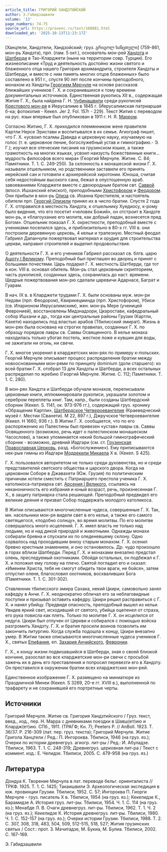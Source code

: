 ```yaml
---
article_title: ГРИГОРИЙ ХАНДЗТИЙСКИЙ
author: Э.Габидзашвили
volume: '13'
page_numbers: 74-75
source_url: https://pravenc.ru/text/168081.html
downloaded_at: '2025-10-13T11:23:17Z'
---
```


[Ханцтели, Хандзтели, Хандзойский; груз. გრიგოლ ხანცთელი] (759-861, мон-рь Хандзта), прп. (пам. 5 окт.), основатель мон-рей [Хандзта](https://pravenc.ru/text/Хандзта.html) и [Шатберди](https://pravenc.ru/text/Шатберди.html) в Тао-Кларджети (ныне на территории совр. Турции). Его жизнеописание «Труд и деятельность достойно жизни святого и блаженного отца нашего Григория архимандрита, строителя Хандзты и Шатберди, и вместе с ним память многих отцов блаженных» было составлено в 951 г., спустя 90 лет после кончины преподобного, монахом из Хандзты [Георгием Мерчуле](<https://pravenc.ru/text/Георгий Мерчуле.html>) на основе рассказов ближайших учеников Г. Х. и сохранившихся к тому времени документальных источников. Единственная рукопись XII в., содержащая Житие Г. Х., была найдена Г. Н. [Чубинашвили](https://pravenc.ru/text/Чубинашвили.html) среди рукописей [Крестового мон-ря](<https://pravenc.ru/text/Крестового мон-ря.html>) в Иерусалиме в 1845 г. (Иерусалимская патриаршая б-ка; фотокопия - Кекел. Jer 2. Fol. 157r - 229). Текст Жития с переводом на рус. язык впервые был опубликован в 1911 г. Н. Я. [Марром](https://pravenc.ru/text/Марром.html).

Согласно Житию, Г. Х. приходился племянником жене правителя Картли Нерсе Эристави и воспитывался в их семье. Агиограф пишет, что Г. Х. «усвоил псалмы Давида и церковную науку, изучаемую на голос (т. е. церковное пение, богослужебный устав и гимнографию.- Э. Г.); изучил все отеческие писания на грузинском языке, а также грамотность на многих языках, усвоил наизусть божественные книги... мудрость философов всего мира» (Георгий Мерчуле. Житие. С. 84; Памятники. Т. 1. С. 249-250). За склонность к монашеской жизни Г. Х. называли отшельником, но родственники заставили его принять иерейский сан и готовили к архиерейской хиротонии. Юноша, считая себя недостойным высокого сана, бежал в опустошенную араб. завоеваниями Кларджети вместе с двоюродным братом свт. [Саввой](https://pravenc.ru/text/Саввой.html) (впосл. Ишханский епископ), преподобными [Христофором](https://pravenc.ru/text/Христофором.html) и [Феодором](https://pravenc.ru/text/Феодором.html). Они прибыли в мон-рь [Опиза](https://pravenc.ru/text/Опиза.html) св. Иоанна Крестителя, и настоятель обители прп. [Георгий Опизели](<https://pravenc.ru/text/Георгий Опизели.html>) принял их в число братии. Спустя 2 года Г. Х. отправился в местность Хандзта, к отшельнику Хуедиосу, к-рому было видение, что его посетит «человек Божий», он отстроит в Хандзте мон-рь, и «благоухание его молитв, как добрый ладан, вознесется пред Богом». Отшельник показал Г. Х. окрестности, преподобный вместе с учениками поселился здесь, и приблизительно в 80-х гг. VIII в. они построили деревянную церковь, 4 кельи и трапезную. Местный феодал Габриел Дапанчули пожертвовал материал и орудия для строительства церкви, направил строителей и выделил продовольствие.

О деятельности Г. Х. и его учеников Габриел рассказал св. блгв. царю [Ашоту I Великому](<https://pravenc.ru/text/Ашоту I Великому.html>). Преподобный был приглашен во дворец и принят с большими почестями. Царь подарил Г. Х. местность Шатберди, где тот в кон. VIII в. основал обитель. Мон-рь стал церковным скрипторием, часть рукописей, созданных здесь, сохранилась до наст. времени. Щедрые пожертвования мон-рю сделали царевичи Адарнасе, Баграт и Гуарам.

В нач. IX в. в Кларджети трудами Г. Х. были основаны муж. мон-ри Недзви (прп. Феодором), Квирикецминда (прп. Христофором), Убиси (св. Иларионом Иерусалимским), жен. мон-рь Мере (ученицей Февронией), восстановлены Мидзнадзори, Цкаростави, кафедральный собор Ишхани и др., тогда как центральные районы Грузии (Картли, Кахети) находились под властью арабов (Тбилисский эмират). Жизнь в мон-рях была основана на строгих правилах, созданных Г. Х. по образцу порядков лавры св. Саввы Освященного. В келье монаха находилась только убогая постель, жесткое ложе и кувшин для воды, не зажигали ни огонь, ни свечи.

Г. Х. многое укоренил в кларджетских мон-рях по примеру к-польских. Георгий Мерчуле описывает процесс распределения братии между новооснованными мон-рями по принципу dominium (доли старшего): из всей братии Г. Х. отобрал 13 для Хандзты и Шатберди, а всех остальных распределил по жребию (Георгий Мерчуле. Житие. С. 112; Памятники. Т. 1. С. 280).

В мон-рях Хандзта и Шатберди обучали монахов, переписывали церковные книги, иллюминировали рукописи, украшали золотом и серебром переплеты книг. Там, напр., были созданы Шатбердский сборник (Кекел. S. 1141, ок. 973-976 гг.), содержащий груз. хронику «Обращение Картли», [Шатбердское Четвероевангелие](<https://pravenc.ru/text/Шатбердское Четвероевангелие.html>) (Краеведческий музей г. Местии (Сванети). М 22, 897 г.), Джручское Четвероевангелие (Кекел. Н 1660, 936 г.). В Житии Г. Х. сообщается, что по его распоряжению из Палестины был привезен «устав» лавры св. Саввы Освященного (возможно, речь идет о палестинском монашеском Часослове), а также упоминается некий большой гимнографический сборник - возможно, древний Иадгари (см. ст. [Грузинская Православная Церковь](<https://pravenc.ru/text/Грузинская Православная Церковь.html>), разд. «Богослужение»). Ему приписываются нек-рые гимны из Иадгари [Модрекили Микаела](<https://pravenc.ru/text/Модрекили Микаела.html>) X в. (Кекел. S 425).

Г. Х. пользовался авторитетом не только среди духовенства, но и среди представителей светского общества и царского двора. Когда на церковном Соборе в Джавахети (Юж. Грузия) по политическим причинам хотели сместить с Патриаршего престола ученика Г. Х. католикоса-патриарха свт. [Арсения I Великого](<https://pravenc.ru/text/Арсения I Великого.html>), ссылаясь на неканоничность его избрания и юный возраст, речь, произнесенная Г. Х., в защиту патриарха стала решающей. Преподобный предвидел его великие деяния и призвал Собор поддержать молодого католикоса.

В Житии описываются многочисленные чудеса, совершенные Г. Х. Так, мн. насельники мон-ря видели свет в его келье, а также его самого светящегося, «подобно солнцу», во время молитвы. По его молитве совершалось много исцелений. Г. Х. имел власть не только над людьми, но и над дикой природой и животными. Однажды монахи собирали бревна и спускали их по оледеневшему склону. Одно сорвалось над проходившим внизу старым монахом. Г. Х. осенил бревно крестным знамением, и оно остановилось. Др. чудо произошло в горах вблизи Шатберди. Перед Г. Х. и монахами внезапно предстал олень, преследуемый охотниками. Обойдя остальных, он подбежал к Г. Х. и положил ему голову на плечо. Святой погладил его и сказал: «Именем Христа, тебя не смогут обидеть твои враги, не бойся», затем отпустил оленя, благословил охотников, восхваливших Бога (Памятники. Т. 1. С. 301-302).

Ставленник тбилисского эмира Сахака, некий Цкири, самовольно занял кафедру в Анчи. Г. Х. неоднократно обличал его за неблаговидные поступки и призывал оставить кафедру. Цкири решил расправиться с Г. Х. и нанял убийцу. Предвидя опасность, преподобный вышел из кельи. Увидев яркий свет, исходивший от святого, убийца оцепенел от страха, его рука повисла как плеть. Только по молитве Г. Х. он исцелился от недуга. Цкири был отлучен от Церкви и собирался с помощью войска разгромить Хандзту. Г. Х. и братия просили воинов позволить им закончить литургию. Когда служба подошла к концу, Цкири внезапно умер. В Житии также описываются многочисленные чудеса учеников Г. Х., святых [Епифания](https://pravenc.ru/text/Епифаний.html), еп. [Захария Анчийского](<https://pravenc.ru/text/Захария Анчийского.html>), [Февронии](https://pravenc.ru/text/Февронии.html).

Г. Х., к концу жизни подвизавшийся в Шатберди, зная о своей близкой кончине, разослал во все кларджетские мон-ри свечи с просьбой зажечь их в день его преставления и попросил перевезти его в Хандзту. Он преставился в окружении братии всех кларджетских мон-рей.

Единственное изображение Г. Х. размещено на миниатюре из Праздничной Минеи (Кекел. S 3269, 20-е гг. XVIII в.), выполненной по трафарету и не сохранившей его портретные черты.

## Источники

Григорий Мерчуле. Житие св. Григория Хандзтийского / Груз. текст, введ., изд., пер. Н. Марра с дневниками поездки в Шавш(ет)ию и Клардж(ет)ию. СПб., 1911. (ТРАГФ; Кн. 7); Peeters P. // AnBoll. 1923. Т. 36/37. Р. 216-309 (лат. пер. груз. текста); Григорий Мерчуле. Житие Григола Ханцтели / Ред.: П. Ингороква. Тбилиси, 1946 (на груз. яз.); Очерки по истории древнегруз. агиогр. лит-ры / Ред.: И. Абуладзе. Тбилиси, 1963. Т. 1. С. 248-319; Древнегруз. церковная лит-ра / Текст с коммент. изд.: Е. Челидзе. Тбилиси, 2005. С. 479-958 (на груз. яз.)

## Литература

Дондуа К. Творение Мерчула в лат. переводе бельг. ориенталиста // ТРКФ. 1925. Т. 1. С. 1425; Такаишвили Э. Археологическая экспедиция в юж. провинции Грузии. Тбилиси, 1952. С. 57; Ингороква П. Гиорги Мерчуле - груз. писатель X в. Тбилиси, 1954 
(на груз. яз.); Кекелидзе К., Барамидзе А. История груз. лит-ры. Тбилиси, 1954. Ч. 1. С. 114 (на груз. яз.); Менабде Л. В. Очаги древнегруз. лит-ры. Тбилиси, 1962. Т. 1. Ч. 2 (на груз. яз.); Кекелидзе К. История древнегруз. лит-ры. Тбилиси, 1980. Ч. 1. С. 152-157 (на груз. яз.); Очерки истории Грузии. Тбилиси, 1988. Т. 2. С. 307, 308, 318, 483, 504, 509, 512-515, 518, 527; Жития грузинских святых / Сост.: прот. З. Мачитадзе, М. Букиа, М. Булиа. Тбилиси, 2002. С. 167-169.

Э.  Габидзашвили
